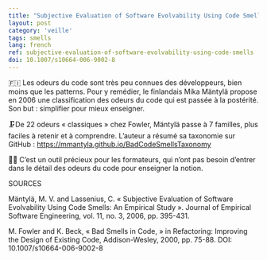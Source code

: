 ```yaml
---
title: "Subjective Evaluation of Software Evolvability Using Code Smells"
layout: post
category: 'veille'
tags: smells
lang: french
ref: subjective-evaluation-of-software-evolvability-using-code-smells
doi: 10.1007/s10664-006-9002-8
---
```


🇫🇮 Les odeurs du code sont très peu connues des développeurs, bien moins que les patterns. Pour y remédier, le finlandais Mika Mäntylä propose en 2006 une classification des odeurs du code qui est passée à la postérité. Son but : simplifier pour mieux enseigner.  
  
🗜️De 22 odeurs « classiques » chez Fowler, Mäntylä passe à 7 familles, plus faciles à retenir et à comprendre. L’auteur a résumé sa taxonomie sur GitHub : <https://mmantyla.github.io/BadCodeSmellsTaxonomy> 
  
👨‍🏫 C’est un outil précieux pour les formateurs, qui n’ont pas besoin d’entrer dans le détail des odeurs du code pour enseigner la notion.

SOURCES 
  
Mäntylä, M. V. and Lassenius, C. « Subjective Evaluation of Software Evolvability Using Code Smells: An Empirical Study ». Journal of Empirical Software Engineering, vol. 11, no. 3, 2006, pp. 395-431.  
  
M. Fowler and K. Beck, « Bad Smells in Code, » in Refactoring: Improving the Design of Existing Code, Addison-Wesley, 2000, pp. 75-88. DOI: 10.1007/s10664-006-9002-8